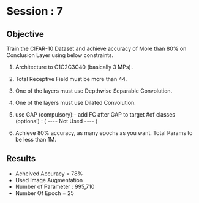 # Session : 7

## Objective

  Train the CIFAR-10 Dataset and achieve accuracy of More than 80% on Conclusion Layer using below constraints.

   1. Architecture to C1C2C3C40 (basically 3 MPs) .
     
   2. Total Receptive Field must be more than 44.
     
   3. One of the layers must use Depthwise Separable Convolution.
     
   4. One of the layers must use Dilated Convolution.
     
   5. use GAP (compulsory):- add FC after GAP to target #of classes (optional) : ( ---- Not Used ---- )
     
   6. Achieve 80% accuracy, as many epochs as you want. Total Params to be less than 1M.
     
 ## Results    


- Acheived Accuracy = 78%
- Used Image Augmentation
- Number of Parameter : 995,710
- Number Of Epoch = 25
